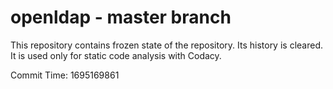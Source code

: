 # openldap - master branch

This repository contains frozen state of the repository.
Its history is cleared. It is used only for static code
analysis with Codacy.

Commit Time: 1695169861